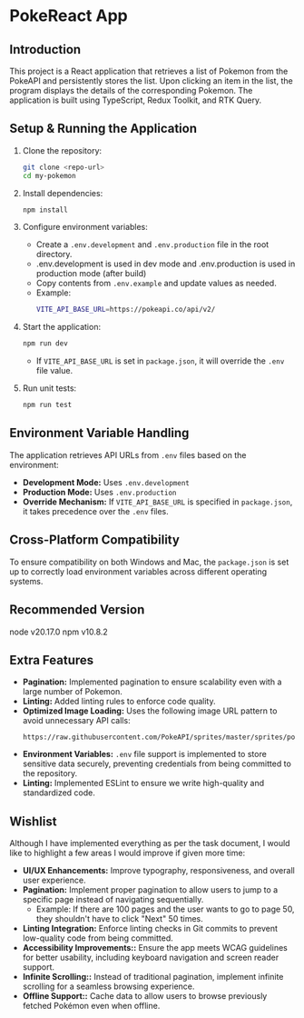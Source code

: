 # PokeReact App

## Introduction

This project is a React application that retrieves a list of Pokemon from the PokeAPI and persistently stores the list. Upon clicking an item in the list, the program displays the details of the corresponding Pokemon. The application is built using TypeScript, Redux Toolkit, and RTK Query.

## Setup & Running the Application

1. Clone the repository:

   ```sh
   git clone <repo-url>
   cd my-pokemon
   ```

2. Install dependencies:

   ```sh
   npm install
   ```

3. Configure environment variables:

   - Create a `.env.development` and `.env.production` file in the root directory.
   - .env.development is used in dev mode and .env.production is used in production mode (after build)
   - Copy contents from `.env.example` and update values as needed.
   - Example:
     ```sh
     VITE_API_BASE_URL=https://pokeapi.co/api/v2/
     ```

4. Start the application:

   ```sh
   npm run dev
   ```

   - If `VITE_API_BASE_URL` is set in `package.json`, it will override the `.env` file value.

5. Run unit tests:

   ```sh
   npm run test
   ```

## Environment Variable Handling

The application retrieves API URLs from `.env` files based on the environment:

- **Development Mode:** Uses `.env.development`
- **Production Mode:** Uses `.env.production`
- **Override Mechanism:** If `VITE_API_BASE_URL` is specified in `package.json`, it takes precedence over the `.env` files.

## Cross-Platform Compatibility

To ensure compatibility on both Windows and Mac, the `package.json` is set up to correctly load environment variables across different operating systems.

## Recommended Version
node v20.17.0 
npm v10.8.2

## Extra Features

- **Pagination:** Implemented pagination to ensure scalability even with a large number of Pokemon.
- **Linting:** Added linting rules to enforce code quality.
- **Optimized Image Loading:** Uses the following image URL pattern to avoid unnecessary API calls:
  ```
  https://raw.githubusercontent.com/PokeAPI/sprites/master/sprites/pokemon/${id}.png
  ```
- **Environment Variables:** `.env` file support is implemented to store sensitive data securely, preventing credentials from being committed to the repository.
- **Linting:** Implemented ESLint to ensure we write high-quality and standardized code.

## Wishlist  
Although I have implemented everything as per the task document, I would like to highlight a few areas I would improve if given more time:  

- **UI/UX Enhancements:** Improve typography, responsiveness, and overall user experience.  
- **Pagination:** Implement proper pagination to allow users to jump to a specific page instead of navigating sequentially.  
  - Example: If there are 100 pages and the user wants to go to page 50, they shouldn't have to click "Next" 50 times.  
- **Linting Integration:** Enforce linting checks in Git commits to prevent low-quality code from being committed.  
- **Accessibility Improvements::** Ensure the app meets WCAG guidelines for better usability, including keyboard navigation and screen reader support.
- **Infinite Scrolling::**  Instead of traditional pagination, implement infinite scrolling for a seamless browsing experience.
- **Offline Support::**  Cache data to allow users to browse previously fetched Pokémon even when offline.

